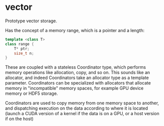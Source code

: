 vector
======

Prototype vector storage.

Has the concept of a memory range, which is a pointer and a length:

``` cpp
template <class T>
class range {
    T* ptr;
    size_t n;
}
```

These are coupled with a stateless Coordinator type, which performs memory operations like allocation, copy, and so on. This sounds like an allocator, and indeed Coordinators take an allocator type as a template parameter. Coordinators can be specialized with allocators that allocate memory in "incompatible" memory spaces, for example GPU device memory or HDF5 storage.

Coordinators are used to copy memory from one memory space to another, and dispatching execution on the data according to where it is located (launch a CUDA version of a kernel if the data is on a GPU, or a host version if on the host)

